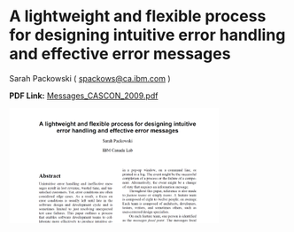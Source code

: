 # A lightweight and flexible process for designing intuitive error handling and effective error messages

Sarah Packowski ( spackows@ca.ibm.com )

**PDF Link:** [Messages_CASCON_2009.pdf](Messages_CASCON_2009.pdf)

<img src="images/CASCON-2009_Error-messages.png" alt="paper" width="75%"/>

